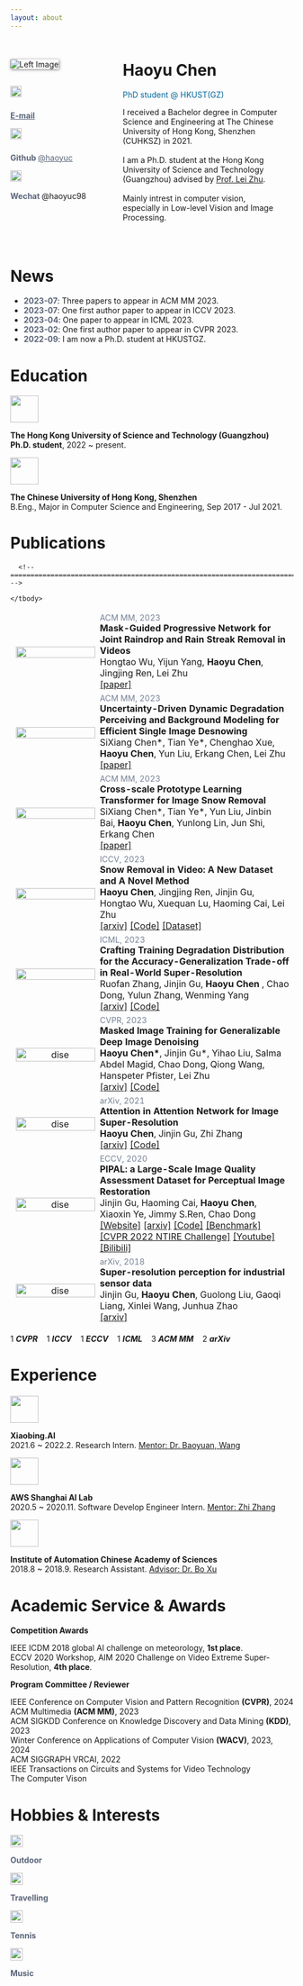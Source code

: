 ```yaml
---
layout: about 
---
```


<br/>




<!--# Bio

I received a Bachelor degree in Computer Science and Engineering at The Chinese University of Hong Kong, Shenzhen (CUHKSZ) in 2021.    
I am a Ph.D. student at the Hong Kong University of Science and Technology (Guangzhou) advised by [Prof. Lei Zhu](https://sites.google.com/site/indexlzhu/home).   
Mainly intrest in computer vision, especially in **Low-level Vision**.

[Google Scholar](https://scholar.google.com/citations?&user=KWbcBucAAAAJ) &nbsp;&nbsp;&nbsp;
[GitHub](https://github.com/haoyuc) &nbsp;&nbsp;&nbsp;
[Email](mailto:hchen794@connect.hkust-gz.edu.cn)

-->


<div style="display: flex; padding-top:20px; padding-bottom:5px;">


  <!-- Left Column -->
  <div style="flex: 1.35; width: 25%; padding: 0px; box-sizing: border-box; min-width:150px;">
    <img src="../assets/img/IMG_6589.JPG" alt="Left Image" style="max-width: 100%; height: auto; margin-bottom: 30px; box-shadow:1px 1px 5px 0px rgba(0,0,0,0.5);">
    <!-- <p style="text-align:left;"> -->
      <!-- <h1 style="margin-top:2px!important;">
        <name>Haoyu Chen</name>
      </h1>
    <p style="color: rgb(0, 102, 153); margin-top: 0px;">PhD student @ HKUST(GZ)</p> -->


  <div class="media">
    <a name="fsaf" class="pull-left"  style="padding-right:10px;">
      <img class="media-object" src="../assets/img/email.svg" width="20px" height="20px" style="margin-bottom:10px;">
    </a>
    <div class="media-body">
      <p class="media-heading">
        <strong style="color: rgb(90, 100, 120);">
          <a href="mailto:hchen794@connect.hkust-gz.edu.cn" style="color: rgb(90, 100, 120);">E-mail</a>
      </strong>
        <!-- @hchen794 -->
        <!-- @connect.hkust-gz.edu.cn -->
      </p>
    </div>
  </div>
  
  <div class="media">
    <a name="fsaf" class="pull-left"  style="padding-right:10px;">
      <img class="media-object" src="../assets/img/github.svg" width="20px" height="20px" style="margin-bottom:10px;">
    </a>
    <div class="media-body">
      <p class="media-heading">
        <strong style="color: rgb(90, 100, 120);">
          Github
      </strong>
        <a href="https://github.com/haoyuc" style="color: rgb(90, 100, 120);">@haoyuc</a>
      </p>
    </div>
  </div>

  <div class="media">
  <a name="fsaf" class="pull-left"  style="padding-right:10px;">
    <img class="media-object" src="../assets/img/wechat.svg" width="20px" height="20px">
  </a>
  <div class="media-body">
    <p class="media-heading">
      <strong style="color: rgb(90, 100, 120);">
        Wechat
    </strong>
      @haoyuc98
    </p>
  </div>
</div>


  </div>


  <!-- Right Column -->
  <div style="flex: 3; width: 70%; padding: 20px; box-sizing: border-box; margin-left: auto; padding-left:50px; padding-top:0px;">
    <h1 style="margin-top:2px!important;">
        <name>Haoyu Chen</name>
    </h1>
    <p style="color: rgb(0, 102, 153); margin-top: 0px;">PhD student @ HKUST(GZ)</p>
    <p style="margin: 0;">I received a Bachelor degree in Computer Science and Engineering at The Chinese University of Hong Kong, Shenzhen (CUHKSZ) in 2021. </p>
    <br/>
        I am a Ph.D. student at the Hong Kong University of Science and Technology (Guangzhou) advised by <a href="https://sites.google.com/site/indexlzhu/home?authuser=0">Prof. Lei Zhu</a>.  
        <br><br>
        Mainly intrest in computer vision, especially in Low-level Vision and Image Processing.
        <p style="margin-bottom:0px;">
        <!-- <a href="mailto:hchen794@connect.hkust-gz.edu.cn"> Email </a> &nbsp;/&nbsp; -->
        <!-- <a href="https://scholar.google.com/citations?&user=KWbcBucAAAAJ"> Google Scholar </a> &nbsp;/&nbsp; -->
        <!-- <a href="https://github.com/haoyuc"> GitHub </a>  -->
  </p>  
  </div>



</div>








# News

<!-- - **2023-07**: Three papers to appear in ACM MM 2023.
- **2023-07**: One first author paper to appear in ICCV 2023.
- **2023-04**: One paper to appear in ICML 2023.
- **2023-02**: One first author paper to appear in CVPR 2023.  
- **2022-09**: I am now a Ph.D. student at HKUSTGZ. -->


<ul>
  <li><strong style="color: rgb(90, 100, 120);">2023-07</strong>: Three papers to appear in ACM MM 2023.</li>
  <li><strong style="color: rgb(90, 100, 120);">2023-07</strong>: One first author paper to appear in ICCV 2023.</li>
  <li><strong style="color: rgb(90, 100, 120);">2023-04</strong>: One paper to appear in ICML 2023.</li>
  <li><strong style="color: rgb(90, 100, 120);">2023-02</strong>: One first author paper to appear in CVPR 2023.</li>
  <li><strong style="color: rgb(90, 100, 120);">2022-09</strong>: I am now a Ph.D. student at HKUSTGZ.</li>
</ul>


# Education

<p>
</p>
<div class="media">
	<a name="fsaf" class="pull-left">
		<img class="media-object" src="../assets/img/hkust.png" width="50px" height="48px">
	</a>
	<div class="media-body">
		<p class="media-heading">
			<strong>
				 The Hong Kong University of Science and Technology (Guangzhou)
		 </strong><br>
			<strong>Ph.D. student</strong>, 2022 ~ present.
		</p>
	</div>
</div>



<div class="media">
	<a name="fsaf" class="pull-left">
		<img class="media-object" src="../assets/img/cuhksz.png" width="50px" height="48px">
	</a>
	<div class="media-body">
		<p class="media-heading">
			<strong>
				 The Chinese University of Hong Kong, Shenzhen
		 </strong><br>
			B.Eng., Major in Computer Science and Engineering, Sep 2017 - Jul 2021.
		</p>
	</div>
</div>






# Publications

<table style="width:100%;border:0px;border-spacing:0px;border-collapse:separate;margin-right:auto;margin-left:auto;"><tbody>




  <!-- =================================================================================== -->
  <tr>
    <td style="margin:5px;padding:5px;width:30%;max-width:30%" align="center" class="image-wrapper">
      <img style="margin:5px;padding-right:20px;width:100%;max-width:100%;" src="../assets/img/mm1.jpg" alt="">
    </td>
    <td width="75%" valign="center" class="text-wrapper"> 
      <div style="color: rgb(118, 130, 150); font-size: 0.9em;">ACM MM, 2023</div>
      <papertitle>
        <strong>
        Mask-Guided Progressive Network for Joint Raindrop and Rain Streak Removal in Videos
        </strong>
      </papertitle>
      <br>
      Hongtao Wu, Yijun Yang, <strong>Haoyu Chen</strong>, Jingjing Ren, Lei Zhu
      <br>
      <!-- <em>ACM Multimedia <strong>(ACM MM)</strong></em>, 2023 -->
     <!-- <br> -->
      <!-- <a href="https://www.jasongt.com/projectpages/pipal.html">[Website]</a>  -->
      <a href="https://dl.acm.org/doi/pdf/10.1145/3581783.3612001">[paper]</a> 
      <!-- <a href="">[Code]</a> -->
      <!-- <a href="https://paperswithcode.com/dataset/pipal-perceptual-iqa-dataset">[Benchmark]</a>  -->
      <!-- <a href="https://www.jasongt.com/research-full">[CVPR 2022 NTIRE Challenge]</a>  -->
      <!-- <a href="https://www.youtube.com/watch?v=315Umwgpa6s">[Youtube]</a>  -->
      <!-- <a href="https://www.bilibili.com/video/BV1cr4y1P7s4">[Bilibili]</a>  -->
      <br>
      <!-- <p> 
          We propose a novel machine learning problem – the SRP problem as reconstructing high-quality data from unsatisfactory sensor data in industrial systems. 
      </p> -->
    </td>
</tr>
<!-- =================================================================================== -->

    

  <!-- =================================================================================== -->
  <tr>
    <td style="margin:5px;padding:5px;width:30%;max-width:30%" align="center" class="image-wrapper">
      <img style="margin:5px;padding-right:20px;width:100%;max-width:100%;" src="../assets/img/mm2.jpg" alt="">
    </td>
    <td width="75%" valign="center" class="text-wrapper"> 
      <div style="color: rgb(118, 130, 150); font-size: 0.9em;">ACM MM, 2023</div>
      <papertitle>
        <strong>
        Uncertainty-Driven Dynamic Degradation Perceiving and Background Modeling for Efficient Single Image Desnowing
        </strong>
      </papertitle>
      <br>
      SiXiang Chen*, Tian Ye*, Chenghao Xue, <strong>Haoyu Chen</strong>, Yun Liu, Erkang Chen, Lei Zhu
      <br>
      <!-- <em>ACM Multimedia <strong>(ACM MM)</strong></em>, 2023 -->
      <!-- <br> -->
      <!-- <a href="https://www.jasongt.com/projectpages/pipal.html">[Website]</a>  -->
      <a href="https://dl.acm.org/pdf/10.1145/3581783.3612003">[paper]</a> 
      <!-- <a href="">[Code]</a> -->
      <!-- <a href="https://paperswithcode.com/dataset/pipal-perceptual-iqa-dataset">[Benchmark]</a>  -->
      <!-- <a href="https://www.jasongt.com/research-full">[CVPR 2022 NTIRE Challenge]</a>  -->
      <!-- <a href="https://www.youtube.com/watch?v=315Umwgpa6s">[Youtube]</a>  -->
      <!-- <a href="https://www.bilibili.com/video/BV1cr4y1P7s4">[Bilibili]</a>  -->
  <br>
      <!-- <p> 
          We propose a novel machine learning problem – the SRP problem as reconstructing high-quality data from unsatisfactory sensor data in industrial systems. 
      </p> -->
    </td>
</tr>
<!-- =================================================================================== -->





  <!-- =================================================================================== -->
  <tr>
    <td style="margin:5px;padding:5px;width:30%;max-width:30%" align="center" class="image-wrapper">
      <img style="margin:5px;padding-right:20px;width:100%;max-width:100%;" src="../assets/img/mm3.jpg" alt="">
    </td>
    <td width="75%" valign="center" class="text-wrapper"> 
      <div style="color: rgb(118, 130, 150); font-size: 0.9em;">ACM MM, 2023</div>
      <papertitle>
        <strong>
        Cross-scale Prototype Learning Transformer for Image Snow Removal
        </strong>
      </papertitle>
      <br>
      SiXiang Chen*, Tian Ye*, Yun Liu, Jinbin Bai, <strong>Haoyu Chen</strong>, Yunlong Lin, Jun Shi, Erkang Chen
      <br>
      <!-- <em>ACM Multimedia <strong>(ACM MM)</strong></em>, 2023 -->
    <!-- <br> -->
      <!-- <a href="https://www.jasongt.com/projectpages/pipal.html">[Website]</a>  -->
      <a href="https://dl.acm.org/doi/pdf/10.1145/3581783.3611893">[paper]</a> 
      <!-- <a href="">[Code]</a> -->
      <!-- <a href="https://paperswithcode.com/dataset/pipal-perceptual-iqa-dataset">[Benchmark]</a>  -->
      <!-- <a href="https://www.jasongt.com/research-full">[CVPR 2022 NTIRE Challenge]</a>  -->
      <!-- <a href="https://www.youtube.com/watch?v=315Umwgpa6s">[Youtube]</a>  -->
      <!-- <a href="https://www.bilibili.com/video/BV1cr4y1P7s4">[Bilibili]</a>  -->
  <br>
      <!-- <p> 
          We propose a novel machine learning problem – the SRP problem as reconstructing high-quality data from unsatisfactory sensor data in industrial systems. 
      </p> -->
    </td>
</tr>
<!-- =================================================================================== -->



      <!-- =================================================================================== -->
  <tr>
    <td style="margin:5px;padding:5px;width:30%;max-width:30%" align="center" class="image-wrapper">
      <img style="margin:5px;padding-right:20px;width:100%;max-width:100%;" src="../assets/img/desnow.jpg" alt="">
    </td>
    <td width="75%" valign="center" class="text-wrapper"> 
      <div style="color: rgb(118, 130, 150); font-size: 0.9em;">ICCV, 2023</div>
      <papertitle>
        <strong>
        Snow Removal in Video: A New Dataset and A Novel Method
        </strong>
      </papertitle>
      <br>
      <strong>Haoyu Chen</strong>, Jingjing Ren, Jinjin Gu, Hongtao Wu, Xuequan Lu, Haoming Cai, Lei Zhu
      <br>
      <!-- <em>International Conference on Computer Vision <strong>(ICCV)</strong></em>, 2023 -->
      <!-- <br> -->
      <!-- <a href="https://www.jasongt.com/projectpages/pipal.html">[Website]</a>  -->
      <a href="https://openaccess.thecvf.com/content/ICCV2023/html/Chen_Snow_Removal_in_Video_A_New_Dataset_and_A_Novel_ICCV_2023_paper.html">[arxiv]</a> 
      <a href="https://github.com/haoyuc/VideoDesnowing">[Code]</a>
      <a href="https://haoyuchen.com/VideoDesnowing">[Dataset]</a>
      <!-- <a href="https://paperswithcode.com/dataset/pipal-perceptual-iqa-dataset">[Benchmark]</a>  -->
      <!-- <a href="https://www.jasongt.com/research-full">[CVPR 2022 NTIRE Challenge]</a>  -->
      <!-- <a href="https://www.youtube.com/watch?v=315Umwgpa6s">[Youtube]</a>  -->
      <!-- <a href="https://www.bilibili.com/video/BV1cr4y1P7s4">[Bilibili]</a>  -->
  <br>
      <!-- <p> 
          We propose a novel machine learning problem – the SRP problem as reconstructing high-quality data from unsatisfactory sensor data in industrial systems. 
      </p> -->
    </td>
</tr>
<!-- =================================================================================== -->



  <!-- =================================================================================== -->
  <tr>
    <td style="margin:5px;padding:5px;width:30%;max-width:30%" align="center" class="image-wrapper">
      <img style="margin:5px;padding-right:20px;width:100%;max-width:100%;" src="../assets/img/icml23.jpg" alt="">
    </td>
    <td width="75%" valign="center" class="text-wrapper"> 
      <div style="color: rgb(118, 130, 150); font-size: 0.9em;">ICML, 2023</div>
      <papertitle>
        <strong>
        Crafting Training Degradation Distribution for the Accuracy-Generalization Trade-off in Real-World Super-Resolution
        </strong>
      </papertitle>
      <br>
      Ruofan Zhang, Jinjin Gu, <strong> Haoyu Chen </strong>, Chao Dong, Yulun Zhang, Wenming Yang
      <br>
      <!-- <em>International Conference on Machine Learning <strong>(ICML)</strong></em>, 2023 -->
      <!-- <br> -->
      <!-- <a href="https://www.jasongt.com/projectpages/pipal.html">[Website]</a>  -->
      <a href="https://arxiv.org/abs/2305.18107">[arxiv]</a> 
      <a href="">[Code]</a>
      <!-- <a href="https://paperswithcode.com/dataset/pipal-perceptual-iqa-dataset">[Benchmark]</a>  -->
      <!-- <a href="https://www.jasongt.com/research-full">[CVPR 2022 NTIRE Challenge]</a>  -->
      <!-- <a href="https://www.youtube.com/watch?v=315Umwgpa6s">[Youtube]</a>  -->
      <!-- <a href="https://www.bilibili.com/video/BV1cr4y1P7s4">[Bilibili]</a>  -->
  <br>
      <!-- <p> 
          We propose a novel machine learning problem – the SRP problem as reconstructing high-quality data from unsatisfactory sensor data in industrial systems. 
      </p> -->
    </td>
</tr>
<!-- =================================================================================== -->




    

  <!-- =================================================================================== -->
  <tr>
    <td style="margin:5px;padding:5px;width:30%;max-width:30%" align="center" class="image-wrapper">
      <img style="margin:5px;padding-right:20px;width:100%;max-width:100%;" src="../assets/img/mask.jpg" alt="dise">
    </td>
    <td width="75%" valign="center" class="text-wrapper"> 
      <div style="color: rgb(118, 130, 150); font-size: 0.9em;">CVPR, 2023</div>
      <papertitle>
        <strong>
        Masked Image Training for Generalizable Deep Image Denoising
        </strong>
      </papertitle>
      <br>
      <strong>Haoyu Chen*</strong>, Jinjin Gu*, Yihao Liu, Salma Abdel Magid, Chao Dong, Qiong Wang, Hanspeter Pfister, Lei Zhu
      <br>
      <!-- <em>IEEE Conference on Computer Vision and Pattern Recognition <strong>(CVPR)</strong></em>, 2023 -->
      <!-- <br> -->
      <!-- <a href="https://www.jasongt.com/projectpages/pipal.html">[Website]</a>  -->
      <a href="https://arxiv.org/abs/2303.13132">[arxiv]</a> 
      <a href="https://github.com/haoyuc/MaskedDenoising">[Code]</a>
      <!-- <a href="https://paperswithcode.com/dataset/pipal-perceptual-iqa-dataset">[Benchmark]</a>  -->
      <!-- <a href="https://www.jasongt.com/research-full">[CVPR 2022 NTIRE Challenge]</a>  -->
      <!-- <a href="https://www.youtube.com/watch?v=315Umwgpa6s">[Youtube]</a>  -->
      <!-- <a href="https://www.bilibili.com/video/BV1cr4y1P7s4">[Bilibili]</a>  -->
  <br>
      <!-- <p> 
          We propose a novel machine learning problem – the SRP problem as reconstructing high-quality data from unsatisfactory sensor data in industrial systems. 
      </p> -->
    </td>
</tr>
<!-- =================================================================================== -->




  <!-- =================================================================================== -->
  <tr>
    <td style="padding:5px;width:30%;max-width:30%" align="center" class="image-wrapper">
      <img style="margin:5px;padding-right:20px;width:100%;max-width:100%;" src="../assets/img/AAN.jpg" alt="dise">
    </td>
    <td width="75%" valign="center"  class="text-wrapper">
      <div style="color: rgb(118, 130, 150); font-size: 0.9em;">arXiv, 2021</div>
      <papertitle>
        <strong>
        Attention in Attention Network for Image Super-Resolution
        </strong>
      </papertitle>
      <br>
      <strong>Haoyu Chen</strong>, Jinjin Gu, Zhi Zhang
      <br>
      <!-- <em>arXiv</em>, 2021 -->
      <!-- <br> -->
      <!-- <a href="https://www.jasongt.com/projectpages/pipal.html">[Website]</a>  -->
      <a href="https://arxiv.org/abs/2104.09497">[arxiv]</a> 
      <a href="https://github.com/haoyuc/A2N">[Code]</a>
      <!-- <a href="https://paperswithcode.com/dataset/pipal-perceptual-iqa-dataset">[Benchmark]</a>  -->
      <!-- <a href="https://www.jasongt.com/research-full">[CVPR 2022 NTIRE Challenge]</a>  -->
      <!-- <a href="https://www.youtube.com/watch?v=315Umwgpa6s">[Youtube]</a>  -->
      <!-- <a href="https://www.bilibili.com/video/BV1cr4y1P7s4">[Bilibili]</a>  -->
  <br>
      <!-- <p> 
          We propose a novel machine learning problem – the SRP problem as reconstructing high-quality data from unsatisfactory sensor data in industrial systems. 
      </p> -->
    </td>
</tr>
<!-- =================================================================================== -->




  <!-- =================================================================================== -->
  <tr>
      <td style="margin:5px;padding:5px;width:30%;max-width:30%" align="center" class="image-wrapper">
        <img style="margin:5px;padding-right:20px;width:100%;max-width:100%;" src="../assets/img/PIPAL.jpg" alt="dise">
      </td>
      <td width="75%" valign="center" class="text-wrapper">
        <div style="color: rgb(118, 130, 150); font-size: 0.9em;">ECCV, 2020</div>
        <papertitle>
          <strong>
          PIPAL: a Large-Scale Image Quality Assessment Dataset for Perceptual Image Restoration
          </strong>
        </papertitle>
        <br>
        Jinjin Gu, Haoming Cai, <strong>Haoyu Chen</strong>, Xiaoxin Ye, Jimmy S.Ren, Chao Dong
        <br>
        <!-- <em>European Conference on Computer Vision  <strong>(ECCV)</strong></em>, 2020 -->
        <!-- <br> -->
        <a href="https://www.jasongt.com/projectpages/pipal.html">[Website]</a> 
        <a href="https://arxiv.org/abs/2007.12142">[arxiv]</a> 
        <a href="https://github.com/HaomingCai/PIPAL-Codebase">[Code]</a>
        <a href="https://paperswithcode.com/dataset/pipal-perceptual-iqa-dataset">[Benchmark]</a> 
        <a href="https://www.jasongt.com/research-full">[CVPR 2022 NTIRE Challenge]</a> 
        <a href="https://www.youtube.com/watch?v=315Umwgpa6s">[Youtube]</a> 
        <a href="https://www.bilibili.com/video/BV1cr4y1P7s4">[Bilibili]</a> 
    <br>
        <!-- <p> 
            We propose a novel machine learning problem – the SRP problem as reconstructing high-quality data from unsatisfactory sensor data in industrial systems. 
        </p> -->
      </td>
  </tr>
  <!-- =================================================================================== -->



  <!-- =================================================================================== -->
  <tr>
        <td style="margin:5px;padding:5px;width:30%;max-width:30%" align="center" class="image-wrapper">
          <img style="margin:5px;padding-right:20px;width:100%;max-width:100%;" src="../assets/img/SRP.jpg" alt="dise">
        </td>
        <td width="75%" valign="center"  class="text-wrapper">
        <div style="color: rgb(118, 130, 150); font-size: 0.9em;">arXiv, 2018</div>
        <papertitle>
        <strong>
        Super-resolution perception for industrial sensor data
        </strong>
      </papertitle>
        <br>
        Jinjin Gu, <strong>Haoyu Chen</strong>, Guolong Liu, Gaoqi Liang, Xinlei Wang, Junhua Zhao             
        <br>
        <!-- <em>arXiv</em>, 2018 -->
        <!-- <br> -->
        <!-- <a href="https://sstzal.github.io/DFRF/">[Website]</a>  -->
        <a href="https://arxiv.org/abs/1809.06687">[arxiv]</a> 
        <!-- <a href="https://www.youtube.com/watch?v=F6fkVNk9bBw&amp;ab_channel=Shens">[Video]</a>  -->
        <!-- <a href="https://github.com/sstzal/DFRF">[Code]</a> -->
        <br>
        <!-- <p> 
          We propose a novel machine learning problem – the SRP problem as reconstructing high-quality data from unsatisfactory sensor data in industrial systems. 
        </p> -->
      </td>
  </tr>
    <!-- =================================================================================== -->


  

    </tbody>
</table>


1 ***CVPR*** &nbsp;&nbsp; 1 ***ICCV*** &nbsp;&nbsp; 1 ***ECCV*** &nbsp;&nbsp; 1 ***ICML*** &nbsp;&nbsp; 3 ***ACM MM*** &nbsp;&nbsp; 2 ***arXiv***






# Experience 


<!-- **Xiaobing.AI**.   
	Research Intern.  Mentor: [Dr. Baoyuan, Wang](https://scholar.google.com.hk/citations?user=OWa5rOEAAAAJ), ( 2021.6 ~ 2022.2 )



**AWS Shanghai AI Lab**.   
	Software Develop Engineer Intern. Mentor: [Zhi Zhang](https://scholar.google.com.hk/citations?user=nZr0oXQAAAAJ), ( 2020.5 ~ 2020.11 )   


**The Chinese University of Hong Kong. [GAP Lab](https://mypage.cuhk.edu.cn/academics/hanxiaoguang/index.html)**.   
	Research Assistant.  Advisor: [Dr. Xiaoguang, Han](https://mypage.cuhk.edu.cn/academics/hanxiaoguang/index.html), ( 2019.6 ~ 2021 )   


**Institute of Automation Chinese Academy of Sciences**.           
	Research Assistant. Advisor: [Dr. Bo Xu](http://people.ucas.edu.cn/~xubo_casia), ( 2018.8 ~ 2018.9 )        -->


<p style="margin-bottom: 20px;"></p>

<div class="media">
	<a name="fsaf" class="pull-left">
		<img class="media-object" src="../assets/img/xiaobing.png" width="50px" height="48px">
	</a>
	<div class="media-body">
		<p class="media-heading">
			<strong>
				 Xiaobing.AI
		 </strong><br>
			2021.6 ~ 2022.2. Research Intern.  <a href="https://scholar.google.com.hk/citations?user=OWa5rOEAAAAJ" target="_blank">Mentor: Dr. Baoyuan, Wang</a> 
		</p>
	</div>
</div>



<div class="media">
	<a name="fsaf" class="pull-left">
		<img class="media-object" src="../assets/img/aws.png" width="50px" height="48px">
	</a>
	<div class="media-body">
		<p class="media-heading">
			<strong>
				 AWS Shanghai AI Lab
		 </strong><br>
			2020.5 ~ 2020.11. Software Develop Engineer Intern. <a href="https://scholar.google.com.hk/citations?user=nZr0oXQAAAAJ" target="_blank">Mentor: Zhi Zhang</a>  
		</p>
	</div>
</div>


<div class="media">
	<a name="fsaf" class="pull-left">
		<img class="media-object" src="../assets/img/casia.png" width="50px" height="48px">
	</a>
	<div class="media-body">
		<p class="media-heading">
			<strong>
				 Institute of Automation Chinese Academy of Sciences
		 </strong><br>
			2018.8 ~ 2018.9.  Research Assistant. <a href="http://people.ucas.edu.cn/~xubo_casia">Advisor: Dr. Bo Xu</a>       
		</p>
	</div>
</div>





# Academic Service & Awards

**Competition Awards**   
<p style="margin-bottom: 2px;"></p>

IEEE ICDM 2018 global AI challenge on meteorology, **1st place**.   
ECCV 2020 Workshop, AIM 2020 Challenge on Video Extreme Super-Resolution, **4th place**.

<p class="whiteline">
</p>

**Program Committee / Reviewer**  
<p style="margin-bottom: 2px;"></p>

IEEE Conference on Computer Vision and Pattern Recognition <strong>(CVPR)</strong>, 2024     
ACM Multimedia **(ACM MM)**, 2023      
ACM SIGKDD Conference on Knowledge Discovery and Data Mining **(KDD)**, 2023     
Winter Conference on Applications of Computer Vision **(WACV)**, 2023, 2024    
ACM SIGGRAPH VRCAI, 2022     
IEEE Transactions on Circuits and Systems for Video Technology     
The Computer Vison     



# Hobbies & Interests
<p style="margin-bottom: 5px;"></p>



<div class="media">
	<a name="fsaf" class="pull-left">
		<img class="media-object" src="../assets/img/outdoor2.png" width="22px" height="22px">
	</a>
	<div class="media-body">
		<p class="media-heading">
			<strong  style="color: rgb(90, 100, 120);">
				 Outdoor
		 </strong><br>
		</p>
	</div>
</div>


<div class="media">
	<a name="fsaf" class="pull-left">
		<img class="media-object" src="../assets/img/travel1.png" width="22px" height="22px">
	</a>
	<div class="media-body">
		<p class="media-heading">
			<strong  style="color: rgb(90, 100, 120);">
				 Travelling
		 </strong><br>
		</p>
	</div>
</div>


<div class="media">
	<a name="fsaf" class="pull-left">
		<img class="media-object" src="../assets/img/tennis.png" width="22px" height="22px">
	</a>
	<div class="media-body">
		<p class="media-heading">
			<strong  style="color: rgb(90, 100, 120);">
				 Tennis
		 </strong><br>
		</p>
	</div>
</div>


<div class="media">
	<a name="fsaf" class="pull-left">
		<img class="media-object" src="../assets/img/music.svg" width="22px" height="22px">
	</a>
	<div class="media-body">
		<p class="media-heading">
			<strong  style="color: rgb(90, 100, 120);">
				 Music
		 </strong><br>
		</p>
	</div>
</div>






<!--# Publications

Please refer to my [Publication](https://haoyuchen.com/portfolio/) or [Google Scholar](https://scholar.google.com/citations?&user=KWbcBucAAAAJ).

-->